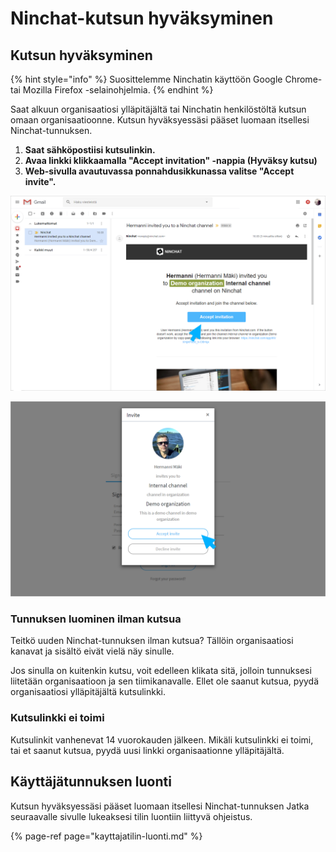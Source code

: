 # Ninchat-kutsun hyväksyminen

## Kutsun hyväksyminen

{% hint style="info" %}
Suosittelemme Ninchatin käyttöön Google Chrome- tai Mozilla Firefox -selainohjelmia.
{% endhint %}

Saat alkuun organisaatiosi ylläpitäjältä tai Ninchatin henkilöstöltä kutsun omaan organisaatioonne. Kutsun hyväksyessäsi pääset luomaan itsellesi Ninchat-tunnuksen. 

1. **Saat sähköpostiisi kutsulinkin.** 
2. **Avaa linkki klikkaamalla "Accept invitation" -nappia \(Hyväksy kutsu\)**
3. **Web-sivulla avautuvassa ponnahdusikkunassa valitse "Accept invite".**

![Klikkaa Ninchat-kutsulinkki&#xE4; s&#xE4;hk&#xF6;postissa](../.gitbook/assets/invite-gmail.png)

![Hyv&#xE4;ksy kutsu ja jatka tunnuksen luontiin](../.gitbook/assets/invite-accept.png)

### Tunnuksen luominen ilman kutsua

Teitkö uuden Ninchat-tunnuksen ilman kutsua? Tällöin organisaatiosi kanavat ja sisältö eivät vielä näy sinulle.

Jos sinulla on kuitenkin kutsu, voit edelleen klikata sitä, jolloin tunnuksesi liitetään organisaatioon ja sen tiimikanavalle. Ellet ole saanut kutsua, pyydä organisaatiosi ylläpitäjältä kutsulinkki.

### Kutsulinkki ei toimi

Kutsulinkit vanhenevat 14 vuorokauden jälkeen. Mikäli kutsulinkki ei toimi, tai et saanut kutsua, pyydä uusi linkki organisaationne ylläpitäjältä.

## **Käyttäjätunnuksen luonti** <a id="kayttajatunnuksen-luonti"></a>

Kutsun hyväksyessäsi pääset luomaan itsellesi Ninchat-tunnuksen Jatka seuraavalle sivulle lukeaksesi tilin luontiin liittyvä ohjeistus.

{% page-ref page="kayttajatilin-luonti.md" %}

